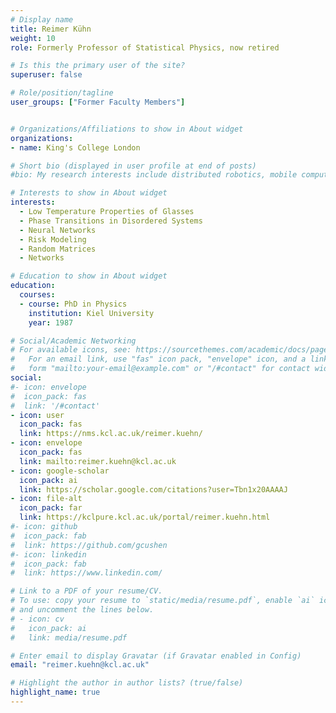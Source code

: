 ```yaml
---
# Display name
title: Reimer Kühn
weight: 10
role: Formerly Professor of Statistical Physics, now retired

# Is this the primary user of the site?
superuser: false

# Role/position/tagline
user_groups: ["Former Faculty Members"]


# Organizations/Affiliations to show in About widget
organizations:
- name: King's College London

# Short bio (displayed in user profile at end of posts)
#bio: My research interests include distributed robotics, mobile computing and programmable matter.

# Interests to show in About widget
interests:
  - Low Temperature Properties of Glasses
  - Phase Transitions in Disordered Systems
  - Neural Networks
  - Risk Modeling
  - Random Matrices
  - Networks

# Education to show in About widget
education:
  courses:
  - course: PhD in Physics
    institution: Kiel University
    year: 1987

# Social/Academic Networking
# For available icons, see: https://sourcethemes.com/academic/docs/page-builder/#icons
#   For an email link, use "fas" icon pack, "envelope" icon, and a link in the
#   form "mailto:your-email@example.com" or "/#contact" for contact widget.
social:
#- icon: envelope
#  icon_pack: fas
#  link: '/#contact'
- icon: user
  icon_pack: fas
  link: https://nms.kcl.ac.uk/reimer.kuehn/
- icon: envelope
  icon_pack: fas
  link: mailto:reimer.kuehn@kcl.ac.uk
- icon: google-scholar
  icon_pack: ai
  link: https://scholar.google.com/citations?user=Tbn1x20AAAAJ
- icon: file-alt
  icon_pack: far
  link: https://kclpure.kcl.ac.uk/portal/reimer.kuehn.html
#- icon: github
#  icon_pack: fab
#  link: https://github.com/gcushen
#- icon: linkedin
#  icon_pack: fab
#  link: https://www.linkedin.com/

# Link to a PDF of your resume/CV.
# To use: copy your resume to `static/media/resume.pdf`, enable `ai` icons in `params.toml`,
# and uncomment the lines below.
# - icon: cv
#   icon_pack: ai
#   link: media/resume.pdf

# Enter email to display Gravatar (if Gravatar enabled in Config)
email: "reimer.kuehn@kcl.ac.uk"

# Highlight the author in author lists? (true/false)
highlight_name: true
---
```

